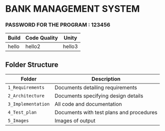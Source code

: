 #                                                  BANK MANAGEMENT SYSTEM

### PASSWORD FOR THE PROGRAM : 123456

Build | Code Quality | Unity | 
------|----------|-------|
hello |hello2|hello3

## Folder Structure
Folder             | Description
-------------------| -----------------------------------------
`1_Requirements`   | Documents detailing requirements
`2_Architecture`   | Documents specifying design details
`3_Implementation` | All code and documentation
`4_Test_plan`      | Documents with test plans and procedures
`5_Images`         | Images of output

